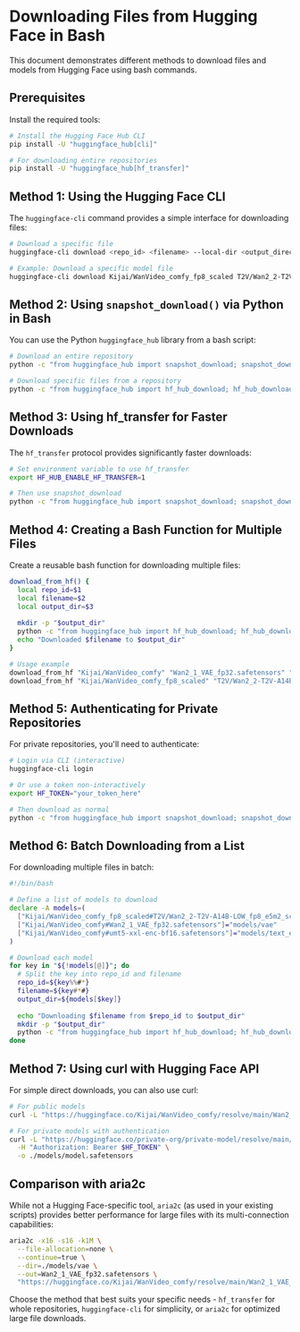 # Downloading Files from Hugging Face in Bash

This document demonstrates different methods to download files and models from Hugging Face using bash commands.

## Prerequisites

Install the required tools:

```bash
# Install the Hugging Face Hub CLI
pip install -U "huggingface_hub[cli]"

# For downloading entire repositories
pip install -U "huggingface_hub[hf_transfer]"
```

## Method 1: Using the Hugging Face CLI

The `huggingface-cli` command provides a simple interface for downloading files:

```bash
# Download a specific file
huggingface-cli download <repo_id> <filename> --local-dir <output_directory>

# Example: Download a specific model file
huggingface-cli download Kijai/WanVideo_comfy_fp8_scaled T2V/Wan2_2-T2V-A14B-LOW_fp8_e5m2_scaled_KJ.safetensors --local-dir ./models
```

## Method 2: Using `snapshot_download()` via Python in Bash

You can use the Python `huggingface_hub` library from a bash script:

```bash
# Download an entire repository
python -c "from huggingface_hub import snapshot_download; snapshot_download(repo_id='mattmdjaga/segformer_b2_clothes', local_dir='./models/segformer_b2_clothes', local_dir_use_symlinks=False)"

# Download specific files from a repository
python -c "from huggingface_hub import hf_hub_download; hf_hub_download(repo_id='Kijai/WanVideo_comfy', filename='Wan2_1_VAE_fp32.safetensors', local_dir='./models/vae')"
```

## Method 3: Using hf_transfer for Faster Downloads

The `hf_transfer` protocol provides significantly faster downloads:

```bash
# Set environment variable to use hf_transfer
export HF_HUB_ENABLE_HF_TRANSFER=1

# Then use snapshot_download
python -c "from huggingface_hub import snapshot_download; snapshot_download(repo_id='Kijai/WanVideo_comfy', local_dir='./models')"
```

## Method 4: Creating a Bash Function for Multiple Files

Create a reusable bash function for downloading multiple files:

```bash
download_from_hf() {
  local repo_id=$1
  local filename=$2
  local output_dir=$3
  
  mkdir -p "$output_dir"
  python -c "from huggingface_hub import hf_hub_download; hf_hub_download(repo_id='$repo_id', filename='$filename', local_dir='$output_dir')"
  echo "Downloaded $filename to $output_dir"
}

# Usage example
download_from_hf "Kijai/WanVideo_comfy" "Wan2_1_VAE_fp32.safetensors" "./models/vae"
download_from_hf "Kijai/WanVideo_comfy_fp8_scaled" "T2V/Wan2_2-T2V-A14B-LOW_fp8_e5m2_scaled_KJ.safetensors" "./models/diffusion_models"
```

## Method 5: Authenticating for Private Repositories

For private repositories, you'll need to authenticate:

```bash
# Login via CLI (interactive)
huggingface-cli login

# Or use a token non-interactively
export HF_TOKEN="your_token_here"

# Then download as normal
python -c "from huggingface_hub import snapshot_download; snapshot_download(repo_id='private-org/private-repo', local_dir='./models')"
```

## Method 6: Batch Downloading from a List

For downloading multiple files in batch:

```bash
#!/bin/bash

# Define a list of models to download
declare -A models=(
  ["Kijai/WanVideo_comfy_fp8_scaled#T2V/Wan2_2-T2V-A14B-LOW_fp8_e5m2_scaled_KJ.safetensors"]="models/diffusion_models"
  ["Kijai/WanVideo_comfy#Wan2_1_VAE_fp32.safetensors"]="models/vae"
  ["Kijai/WanVideo_comfy#umt5-xxl-enc-bf16.safetensors"]="models/text_encoders"
)

# Download each model
for key in "${!models[@]}"; do
  # Split the key into repo_id and filename
  repo_id=${key%%#*}
  filename=${key#*#}
  output_dir=${models[$key]}
  
  echo "Downloading $filename from $repo_id to $output_dir"
  mkdir -p "$output_dir"
  python -c "from huggingface_hub import hf_hub_download; hf_hub_download(repo_id='$repo_id', filename='$filename', local_dir='$output_dir')"
done
```

## Method 7: Using curl with Hugging Face API

For simple direct downloads, you can also use curl:

```bash
# For public models
curl -L "https://huggingface.co/Kijai/WanVideo_comfy/resolve/main/Wan2_1_VAE_fp32.safetensors" -o ./models/vae/Wan2_1_VAE_fp32.safetensors

# For private models with authentication
curl -L "https://huggingface.co/private-org/private-model/resolve/main/model.safetensors" \
  -H "Authorization: Bearer $HF_TOKEN" \
  -o ./models/model.safetensors
```

## Comparison with aria2c

While not a Hugging Face-specific tool, `aria2c` (as used in your existing scripts) provides better performance for large files with its multi-connection capabilities:

```bash
aria2c -x16 -s16 -k1M \
  --file-allocation=none \
  --continue=true \
  --dir=./models/vae \
  --out=Wan2_1_VAE_fp32.safetensors \
  "https://huggingface.co/Kijai/WanVideo_comfy/resolve/main/Wan2_1_VAE_fp32.safetensors"
```

Choose the method that best suits your specific needs - `hf_transfer` for whole repositories, `huggingface-cli` for simplicity, or `aria2c` for optimized large file downloads.
